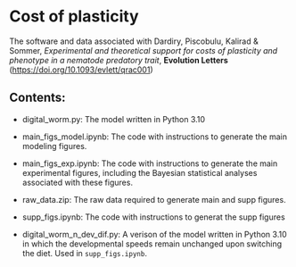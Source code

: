 # Cost of plasticity

The software and data associated with Dardiry, Piscobulu, Kalirad & Sommer, _Experimental and theoretical support for costs of plasticity and phenotype in a nematode predatory trait_, **Evolution Letters** (https://doi.org/10.1093/evlett/qrac001)

## Contents:

+ digital_worm.py: The model written in Python 3.10

+ main_figs_model.ipynb: The code with instructions to generate the main modeling figures.

+ main_figs_exp.ipynb: The code with instructions to generate the main experimental figures, including the Bayesian statistical analyses associated with these figures.

+ raw_data.zip: The raw data required to generate main and supp figures. 

+ supp_figs.ipynb: The code with instructions to generat the supp figures

+ digital_worm_n_dev_dif.py: A verison of the model written in Python 3.10 in which the developmental speeds remain unchanged upon switching the diet. Used in `supp_figs.ipynb`. 




